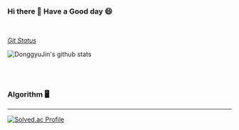 ### Hi there 👋 Have a Good day 😄
<br/>

<!-- ### Most Tech Stack ✏️
![Top Langs](https://github-readme-stats-git-masterrstaa-rickstaa.vercel.app/api/top-langs/?username=DonggyuJin&layout=compact&theme=tokyonight)
<br/>
<br/> -->

<u>*Git Status*</u>

![DonggyuJin's github stats](https://github-readme-stats-git-masterrstaa-rickstaa.vercel.app/api?username=DonggyuJin&show_icons=true&theme=tokyonight)


<br/>
<br/>

### Algorithm 🖥️
---
[![Solved.ac Profile](http://mazassumnida.wtf/api/v2/generate_badge?boj=jdk2531)](https://solved.ac/jdk2531/)

<br/>
